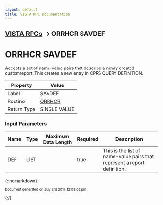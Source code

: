 ```yaml
---
layout: default
title: VISTA RPC Documentation
---
```


## [VISTA RPCs](TableOfContents) &#8594; ORRHCR SAVDEF
# ORRHCR SAVDEF

Accepts a set of name-value pairs that describe a newly created customreport.  This creates a new entry in CPRS QUERY DEFINITION.

Property | Value
--- | ---
Label | SAVDEF
Routine | [ORRHCR](http://code.osehra.org/dox/Routine_ORRHCR_source.html)
Return Type | SINGLE VALUE


### Input Parameters

Name | Type | Maximum Data Length | Required | Description
--- | --- | --- | --- | ---
DEF | LIST |  | true | This is the list of name-value pairs that represent a report definition.



{::nomarkdown} <br/><p style="font-size: 11px">Document generated on July 3rd 2017, 12:09:02 pm</p>{:/}